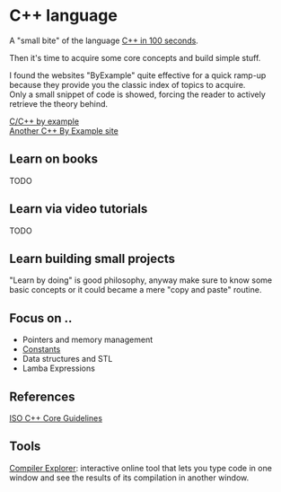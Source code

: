 # C++ language

A "small bite" of the language [C++ in 100 seconds](https://youtu.be/MNeX4EGtR5Y).

Then it's time to acquire some core concepts and build simple stuff.

I found the websites "ByExample" quite effective for a quick ramp-up because they provide you the classic index of topics to acquire.  
Only a small snippet of code is showed, forcing the reader to actively retrieve the theory behind.

[C/C++ by example](https://www.cbyexample.com)  
[Another C++ By Example site](https://cppbyexample.com)

## Learn on books

TODO

## Learn via video tutorials

TODO

## Learn building small projects

"Learn by doing" is good philosophy, anyway make sure to know some basic concepts or it could became a mere "copy and paste" routine.

## Focus on ..

- Pointers and memory management
- [Constants](./cpp_constants.md)
- Data structures and STL
- Lamba Expressions

## References

[ISO C++ Core Guidelines](https://isocpp.github.io/CppCoreGuidelines/CppCoreGuidelines)

## Tools

[Compiler Explorer](https://godbolt.org/): interactive online tool that lets you type code in one window and see the results of its compilation in another window.

